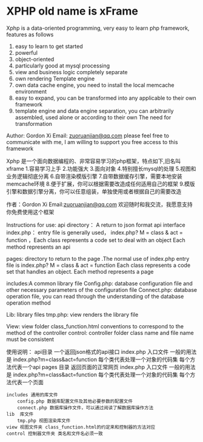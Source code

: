 # XPHP old name is xFrame

Xphp is a data-oriented programming, very easy to learn php framework, features as follows
1. easy to learn to get started 
2. powerful 
3. object-oriented
4. particularly good at mysql processing 
5. view and business logic completely separate 
6. own rendering Template engine 
7. own data cache engine, you need to install the local memcache environment 
8. easy to expand, you can be transformed into any applicable to their own framework 
9. template engine and data engine separation, you can arbitrarily assembled, used alone or according to their own The need for transformation

Author: Gordon Xi Email: zuoruanjian@qq.com please feel free to communicate with me, I am willing to support you free access to this framework
 
Xphp 是一个面向数据编程的、非常容易学习的php框架，特点如下,旧名叫xframe
1.容易学习上手
2.功能强大
3.面向对象
4.特别擅长mysql的处理
5.视图和业务逻辑彻底分离
6.自带渲染模版引擎
7.自带数据缓存引擎，需要本地安装memcache环境
8.便于扩展，你可以根据需要改造成任何适用自己的框架
9.模版引擎和数据引擎分离，你可以任意组装，单独使用或者根据自己的需要改造

作者：Gordon Xi 
Email:zuoruanjian@qq.com 欢迎随时和我交流，我愿意支持你免费使用这个框架

Instructions for use: 
api directory： A return to json format api interface
index.php： entry file is generally used， index.php? M = class & act = function ，Each class represents a code set to deal with an object Each method represents an api 

pages: directory to return to the page .The normal use of index.php entry file is index.php? M = class & act = function Each class represents a code set that handles an object. Each method represents a page

includes:A common library file
  Config.php: database configuration file and other necessary parameters of the configuration file
  Connect.php: database operation file, you can read through the understanding of the database operation method

Lib: library files
   tmp.php: view renders the library file

View: view folder class_function.html conventions to correspond to the method of the controller
control: controller folder class name and file name must be consistent


 使用说明：
 api目录 一个返回json格式的api接口
 	index.php 入口文件 一般的用法是 index.php?m=class&act=function  每个类代表处理一个对象的代码集 每个方法代表一个api
 pages 目录 返回页面的正常网页
 	index.php 入口文件 一般的用法是 index.php?m=class&act=function  每个类代表处理一个对象的代码集 每个方法代表一个页面

 	includes 通用的库文件
 		config.php 数据库配置文件及其他必要参数的配置文件
 		connect.php 数据库操作文件，可以通过阅读了解数据库操作方法
 	lib  库文件
 		tmp.php 视图渲染库文件
 	view 视图文件夹 class_function.html的约定来和控制器的方法对应
 	control 控制器文件夹 类名和文件名必须一致 
